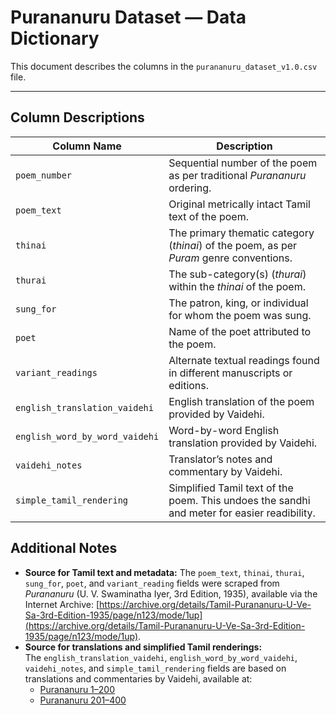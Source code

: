 # Purananuru Dataset — Data Dictionary

This document describes the columns in the `purananuru_dataset_v1.0.csv` file.

---

## Column Descriptions

| Column Name | Description |
|-------------|-------------|
| `poem_number` | Sequential number of the poem as per traditional *Purananuru* ordering. |
| `poem_text` | Original metrically intact Tamil text of the poem. |
| `thinai` | The primary thematic category (*thinai*) of the poem, as per *Puram* genre conventions. |
| `thurai` | The sub-category(s) (*thurai*) within the *thinai* of the poem. |
| `sung_for` | The patron, king, or individual for whom the poem was sung. |
| `poet` | Name of the poet attributed to the poem. |
| `variant_readings` | Alternate textual readings found in different manuscripts or editions.  |
| `english_translation_vaidehi` | English translation of the poem provided by Vaidehi. |
| `english_word_by_word_vaidehi` | Word-by-word English translation provided by Vaidehi. |
| `vaidehi_notes` | Translator’s notes and commentary by Vaidehi. |
| `simple_tamil_rendering` | Simplified Tamil text of the poem. This undoes the sandhi and meter for easier readibility. |

## Additional Notes

- **Source for Tamil text and metadata:** The `poem_text`, `thinai`, `thurai`, `sung_for`, `poet`, and `variant_reading` fields were scraped from *Purananuru* (U. V. Swaminatha Iyer, 3rd Edition, 1935), available via the Internet Archive: [https://archive.org/details/Tamil-Purananuru-U-Ve-Sa-3rd-Edition-1935/page/n123/mode/1up](https://archive.org/details/Tamil-Purananuru-U-Ve-Sa-3rd-Edition-1935/page/n123/mode/1up). <br />
- **Source for translations and simplified Tamil renderings:**  
  The `english_translation_vaidehi`, `english_word_by_word_vaidehi`, `vaidehi_notes`, and `simple_tamil_rendering` fields are based on translations and commentaries by Vaidehi, available at:  
  - [Purananuru 1–200](https://sangamtranslationsbyvaidehi.com/ettuthokai-purananuru-1-200/)  
  - [Purananuru 201–400](https://sangamtranslationsbyvaidehi.com/ettuthokai-purananuru-201-400/) 
